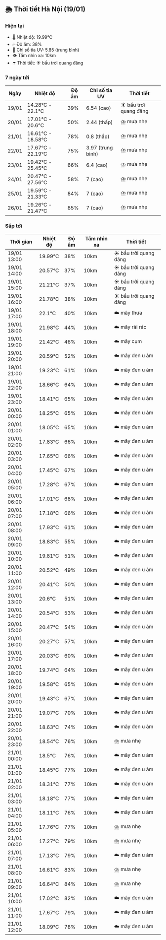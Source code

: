 ## 🌦️ Thời tiết Hà Nội (19/01)

### Hiện tại

- 🌡️ Nhiệt độ: 19.99℃
- 💦 Độ ẩm: 38%
- 🌟 Chỉ số tia UV: 5.85 (trung bình)
- 👁️ Tầm nhìn xa: 10km
- ☂️ Thời tiết: ☀️ bầu trời quang đãng

### 7 ngày tới

| Ngày | Nhiệt độ | Độ ẩm | Chỉ số tia UV | Thời tiết |
| --- | --- | --- | --- | --- |
| 19/01 | 14.28℃ - 22.1℃ | 39% | 6.54 (cao) | ☀️ bầu trời quang đãng |
| 20/01 | 17.01℃ - 20.6℃ | 50% | 2.44 (thấp) | ⛈️ mưa nhẹ |
| 21/01 | 16.61℃ - 18.58℃ | 78% | 0.8 (thấp) | ⛈️ mưa nhẹ |
| 22/01 | 17.67℃ - 22.19℃ | 75% | 3.97 (trung bình) | ⛈️ mưa nhẹ |
| 23/01 | 19.42℃ - 25.45℃ | 66% | 6.4 (cao) | ⛈️ mưa nhẹ |
| 24/01 | 20.47℃ - 27.56℃ | 58% | 7 (cao) | ⛈️ mưa nhẹ |
| 25/01 | 19.59℃ - 21.33℃ | 84% | 7 (cao) | ⛈️ mưa nhẹ |
| 26/01 | 19.26℃ - 21.47℃ | 85% | 7 (cao) | ⛈️ mưa nhẹ |

### Sắp tới

| Thời gian | Nhiệt độ | Độ ẩm | Tầm nhìn xa | Thời tiết |
| --- | --- | --- | --- | --- |
| 19/01 13:00 | 19.99℃ | 38% | 10km | ☀️ bầu trời quang đãng |
| 19/01 14:00 | 20.57℃ | 37% | 10km | ☀️ bầu trời quang đãng |
| 19/01 15:00 | 21.21℃ | 37% | 10km | ☀️ bầu trời quang đãng |
| 19/01 16:00 | 21.78℃ | 38% | 10km | ☀️ bầu trời quang đãng |
| 19/01 17:00 | 22.1℃ | 40% | 10km | ☁️ mây thưa |
| 19/01 18:00 | 21.98℃ | 44% | 10km | ☁️ mây rải rác |
| 19/01 19:00 | 21.42℃ | 46% | 10km | ☁️ mây cụm |
| 19/01 20:00 | 20.59℃ | 52% | 10km | ☁️ mây đen u ám |
| 19/01 21:00 | 19.23℃ | 61% | 10km | ☁️ mây đen u ám |
| 19/01 22:00 | 18.66℃ | 64% | 10km | ☁️ mây đen u ám |
| 19/01 23:00 | 18.41℃ | 65% | 10km | ☁️ mây đen u ám |
| 20/01 00:00 | 18.25℃ | 65% | 10km | ☁️ mây đen u ám |
| 20/01 01:00 | 18.05℃ | 65% | 10km | ☁️ mây đen u ám |
| 20/01 02:00 | 17.83℃ | 66% | 10km | ☁️ mây đen u ám |
| 20/01 03:00 | 17.65℃ | 66% | 10km | ☁️ mây đen u ám |
| 20/01 04:00 | 17.45℃ | 67% | 10km | ☁️ mây đen u ám |
| 20/01 05:00 | 17.28℃ | 67% | 10km | ☁️ mây đen u ám |
| 20/01 06:00 | 17.01℃ | 68% | 10km | ☁️ mây đen u ám |
| 20/01 07:00 | 17.18℃ | 66% | 10km | ☁️ mây đen u ám |
| 20/01 08:00 | 17.93℃ | 61% | 10km | ☁️ mây đen u ám |
| 20/01 09:00 | 18.83℃ | 55% | 10km | ☁️ mây đen u ám |
| 20/01 10:00 | 19.81℃ | 51% | 10km | ☁️ mây đen u ám |
| 20/01 11:00 | 20.52℃ | 49% | 10km | ☁️ mây đen u ám |
| 20/01 12:00 | 20.41℃ | 50% | 10km | ☁️ mây đen u ám |
| 20/01 13:00 | 20.6℃ | 51% | 10km | ☁️ mây đen u ám |
| 20/01 14:00 | 20.54℃ | 53% | 10km | ☁️ mây đen u ám |
| 20/01 15:00 | 20.47℃ | 54% | 10km | ☁️ mây đen u ám |
| 20/01 16:00 | 20.27℃ | 57% | 10km | ☁️ mây đen u ám |
| 20/01 17:00 | 20.03℃ | 60% | 10km | ☁️ mây đen u ám |
| 20/01 18:00 | 19.74℃ | 64% | 10km | ☁️ mây đen u ám |
| 20/01 19:00 | 19.58℃ | 65% | 10km | ☁️ mây đen u ám |
| 20/01 20:00 | 19.43℃ | 67% | 10km | ☁️ mây đen u ám |
| 20/01 21:00 | 19.07℃ | 70% | 10km | ☁️ mây đen u ám |
| 20/01 22:00 | 18.63℃ | 74% | 10km | ☁️ mây đen u ám |
| 20/01 23:00 | 18.54℃ | 76% | 10km | ⛈️ mưa nhẹ |
| 21/01 00:00 | 18.5℃ | 76% | 10km | ☁️ mây đen u ám |
| 21/01 01:00 | 18.45℃ | 77% | 10km | ☁️ mây đen u ám |
| 21/01 02:00 | 18.31℃ | 77% | 10km | ☁️ mây đen u ám |
| 21/01 03:00 | 18.18℃ | 77% | 10km | ☁️ mây đen u ám |
| 21/01 04:00 | 18.11℃ | 76% | 10km | ☁️ mây đen u ám |
| 21/01 05:00 | 17.76℃ | 77% | 10km | ⛈️ mưa nhẹ |
| 21/01 06:00 | 17.27℃ | 79% | 10km | ⛈️ mưa nhẹ |
| 21/01 07:00 | 17.13℃ | 79% | 10km | ☁️ mây đen u ám |
| 21/01 08:00 | 16.61℃ | 83% | 10km | ⛈️ mưa nhẹ |
| 21/01 09:00 | 16.64℃ | 84% | 10km | ⛈️ mưa nhẹ |
| 21/01 10:00 | 17.02℃ | 82% | 10km | ☁️ mây đen u ám |
| 21/01 11:00 | 17.67℃ | 79% | 10km | ☁️ mây đen u ám |
| 21/01 12:00 | 18.09℃ | 78% | 10km | ☁️ mây đen u ám |
